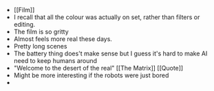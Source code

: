 - [[Film]]
- I recall that all the colour was actually on set, rather than filters or editing.
- The film is so gritty
- Almost feels more real these days.
- Pretty long scenes
- The battery thing does't make sense but I guess it's hard to make AI need to keep humans around
- "Welcome to the desert of the real" [[The Matrix]] [[Quote]]
- Might be more interesting if the robots were just bored
-